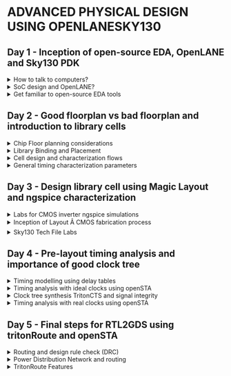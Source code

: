 # ADVANCED PHYSICAL DESIGN USING OPENLANESKY130

## Day 1 - Inception of open-source EDA, OpenLANE and Sky130 PDK

<details>
<summary>How to talk to computers?</summary><blockquote>

<details>
<summary>Introduction to QFN-48 Package, chip, pads, core, die and IP</summary>

+ Arduino Microcontroller

![image](https://github.com/Vishnu1426/pes_pd/assets/79538653/7f07c337-4492-43f9-8488-a6c142c23e5f)

+ The main chip that controls the entire board is:

![image](https://github.com/Vishnu1426/pes_pd/assets/79538653/86d283de-4595-4c85-9f04-7bbe538633cb)

+ Since Arduino is open source, there are many different chips which can be used and varies from board to board.
+ Around the chip there are many interfaces which are connected to the chip.
+ A typical block diagram view of the board is:

![image](https://github.com/Vishnu1426/pes_pd/assets/79538653/94b38a3f-3df8-4832-9050-901015ff2abf)

+ SDRAM would be an external chip.
+ A labelled diagram of pins in the IC is as follows:

![image](https://github.com/Vishnu1426/pes_pd/assets/79538653/42fdc799-e438-413e-a3ab-12c97b56f709)

+ The main chip would be connected to the package pins by things known as wirebounds.

![image](https://github.com/Vishnu1426/pes_pd/assets/79538653/6b74ecc0-6fcd-4ca3-b103-d195f5c91e4a)

+ Let us open up the chip

![image](https://github.com/Vishnu1426/pes_pd/assets/79538653/4a1ff79b-b5d3-4565-b784-60ea35a559e9)

+ The blue parts are called PADS. These are things which allow the signal to flow from outside to the internals of the IC and vice versa.

![image](https://github.com/Vishnu1426/pes_pd/assets/79538653/ac68fa59-dd4d-48f0-89c1-65782463b2fe)

+ The CORE is basically the part of the IC which contains all the logic cells and their connections.
+ The CORE PADS, pins etc. all together is called a die. The die is the entire piece which contains elements of the IC

![image](https://github.com/Vishnu1426/pes_pd/assets/79538653/736d7114-6053-4d3b-9052-aef620a615dd)

+ This is what a sample RISC-V SoC along with the required components in an IC looks like in a higher level of abstraction.

![image](https://github.com/Vishnu1426/pes_pd/assets/79538653/4a704eed-8ffd-4d4a-8fb9-e83d16488088)

+ The PLLs, ADC, DAC and SRAM and other similar components are called Foundry IPs.

![image](https://github.com/Vishnu1426/pes_pd/assets/79538653/fa84d31c-094d-407f-bf01-5518b8fba5ba)

+ All the manufacturing of ICs are done in a Foundry.
+ Next are macros - these are blocks of pure digital logic.

![image](https://github.com/Vishnu1426/pes_pd/assets/79538653/9f6aa99f-df2c-4f5a-85b4-c19b2e11441b)
</details>

<details>
<summary>Introduction to RISC-V</summary>

+ An Instruction Set Architecture (ISA) is part of the abstract model of a computer that defines how the CPU is controlled by the software.
+ The ISA acts as an interface between the hardware and the software, specifying both what the processor is capable of doing as well as how it gets done.
+ RISC-V[b] (pronounced "risk-five") is an open standard instruction set architecture (ISA) based on established reduced instruction set computer (RISC) principles.
+ Unlike most other ISA designs, RISC-V is provided under royalty-free open-source licenses.
+ A number of companies are offering or have announced RISC-V hardware; open source operating systems with RISC-V support are available, and the instruction set is supported in several popular software toolchains.
+ A sample C program compiled to RISC-V assembly language program.

![image](https://github.com/Vishnu1426/pes_pd/assets/79538653/59b92c50-a382-4404-8832-a4138966542d)

+ This assembly program is then converted to machine language program which is basically 1s and 0s.

+ Some RISCV Assemmbly Instructions are
1. lui: Load Upper Immediate 

![LUI](https://github.com/Vishnu1426/PES_Asic_course_7th_sem/assets/79538653/28ee7cf1-99fd-4fb8-979e-5ddb95b0f8f4)

2. addi: Add immediate

![addi](https://github.com/Vishnu1426/PES_Asic_course_7th_sem/assets/79538653/5ff94dea-4d32-4943-b0ea-441e9196d299)

+ These 1s and 0s are then converted to electrical signals which are high and low voltages. This is the language that hardware understands.
+ The assembly logic is converted to a layout which is the hardware that performs the programmed logic. This is called Layout.

![image](https://github.com/Vishnu1426/pes_pd/assets/79538653/a0b8b6ab-6769-498d-b77a-0a8dd8d694c2)

+ There needs to be an interface between every language.
+ The interface which is in between the assembly language and layout is called the Hardware Description Language.
+ An example hardware which can implement the assembly logic would be a picorv32 core. This picorv32 core is defined using an HDL program.

![image](https://github.com/Vishnu1426/pes_pd/assets/79538653/39235fe8-d41f-4781-a82f-9ccce564a8ef)

+ The final working of a C program would basically look like:

![image](https://github.com/Vishnu1426/pes_pd/assets/79538653/fd9ac20d-4d01-40a0-b2c1-10ba6ea183f8)
</details>

<details>
<summary>From Software Applications to Hardware</summary>

+ Applications that we use everyday run on hardware.
+ How does this work? ISA explains this to a certain level. But let's go into it deeper.
+ The application software is the computer program of an application or app.
+ The application software enters into a block called system software.
+ System software consists of OS, Compiler and Asspembler in a braod sense.
+ The system software block converts the application software program to hardware language and helps it run.

![image](https://github.com/Vishnu1426/pes_pd/assets/79538653/ac4e22d6-03d5-4042-ac26-1767272e36e6)

+ Let us look at the parts of the system software:
1. Operating System - It handles IO operations, allocates memory, and generates low level system functions. The output of the OS is basically functions in C/C++/Java/VB and that is sent to the compiler. 
2. Compiler - It takes the incoming C/C++/Java/VB program from the OS and generates a .exe file in windows which is an executable file. This file contains all the instructions in the assembly language of the hardware on which the program is going to be run.

![image](https://github.com/Vishnu1426/pes_pd/assets/79538653/01165b27-22ea-40d8-99ee-59f21fee28be)
 
3. The assembler converts the assembly language to machine language which is basically 1s and 0s. This is then sent to the hardware.

![image](https://github.com/Vishnu1426/pes_pd/assets/79538653/9389a93f-ea6e-419b-a3de-0749907554bc)

4. Another intermediate interface between machine language and the hardware is RTL. It implements the machine language into a logic design of the hardware.
</details>

</blockquote>
</details>


<details>
<summary>SoC design and OpenLANE?</summary><blockquote>

<details>
<summary>Introduction to all components of open-source digital asic design</summary>

+ Digital ASIC design can be abstracted broadly as

![image](https://github.com/Vishnu1426/pes_pd/assets/79538653/f663ac08-d0fd-41b4-94e3-cd4074666afb)

+ To do Open Source ASIC design, we need all open source EDA tools, RTl designs and PDK data.

![image](https://github.com/Vishnu1426/pes_pd/assets/79538653/02166064-4b18-4a97-b530-c3f54df36572)

+ Open source EDA tools are Qflow, OpenROAD and OpenLANE
+ Open source RTL designs are librecores.org, opencores.org and github.com
+ In the early days the IC design was majorly controlled by those who knew physics well.
+ Then came the labda based design rules which separated the physics from the design step. Physics is indeed involved. However, we need not worry about it while designing.
+ PDK - Process Design Kits, are an in terface between Fab and designers.
+ PDk can be summarised as follows:

![image](https://github.com/Vishnu1426/pes_pd/assets/79538653/a80c50f7-87b4-41f7-aa49-b50e7f7ad544)

</details>

<details>
<summary>Simplified RTL2GDS flow</summary>

+ A simplified RTL to GDSII flow diagram with only the major steps would look like:

![image](https://github.com/Vishnu1426/pes_pd/assets/79538653/89bf2bbb-956a-4077-b689-38c85bf28e65)

+ Synthesis - Converts RTL to a circuit out of components from a standard cell library (SCL). The result is called an HDL file called Gate Level Letlist.

![image](https://github.com/Vishnu1426/pes_pd/assets/79538653/43669470-346c-4622-b507-dd92338f67cb)

+ Standard cells have regular layouts. Each cell comes with different views/models. Liberty view has electrical models, HDL and spice cells. We also have the GDSII view and the Lef view.

![image](https://github.com/Vishnu1426/pes_pd/assets/79538653/bca2eac8-53f0-4167-96f8-6e2381e953f1)

+ Floor Planning - Planning the location and design of the area where cells are going to be placed. There are different types of Floor Planning.
  1. Chip Floor Planning -

![image](https://github.com/Vishnu1426/pes_pd/assets/79538653/ea2fce4a-afe8-49ff-a271-c0bfbc84ffb9)

  2. Macro Floor Planning -

![image](https://github.com/Vishnu1426/pes_pd/assets/79538653/7d79684c-4445-4e51-b308-f373fd471b8e)

+ Power planning - Planning the power distribution and efficiency of power consumption of the IC.
+ Power pads are connected to horizontal and vertical strips inside the IC. This is done to reduce resistance.

![image](https://github.com/Vishnu1426/pes_pd/assets/79538653/a4409a14-18bf-4cef-a9cb-a0e853d93d00)

+ Placement - Placing the cells on the planned floor. These cells are taken from the Gate Level Netlist generated out of the synthesis.

![image](https://github.com/Vishnu1426/pes_pd/assets/79538653/ea224cbf-0f2f-4fe6-a906-8ac7082a55f7)

+ Placement is usually done in two steps:
  1. Global Placement - Considering an entire chip, the cells are are arranged and placed in approximately right locations. At this stage cell overlap exists.
  
  ![image](https://github.com/Vishnu1426/pes_pd/assets/79538653/55793a3f-a5c1-465a-9dc7-3cfd7382bfa4)

  2. Detailed Placement - The cells are considered in different areas in the chip and arranged and placed so that no overlap etc. occurs between cells.

  ![image](https://github.com/Vishnu1426/pes_pd/assets/79538653/43cfff29-2a8f-47d6-b354-6dfd71114a49)
  
+ Clock Tree synthesis - All the parts of the chip, all the gates, registers etc should receive the same direct or derived clock signal without power loss or unintended delay since clock signal is what drives a circuit.

![image](https://github.com/Vishnu1426/pes_pd/assets/79538653/8ede5b21-a0eb-452f-8088-608e5b8b86e6)

+ Routing - Connecting all the cell interconnects using available metal layers.

![image](https://github.com/Vishnu1426/pes_pd/assets/79538653/ff6729b1-7f29-41ce-9cf0-82e704a3e87d)

![image](https://github.com/Vishnu1426/pes_pd/assets/79538653/3da1ee21-1681-496f-95b9-371910d4d023)

+ Sign off - Signing off with last steps which involve checks amd verifications.
+ Physical Verifications
  1. Design Rule Check (DRC) - Checks if all the design constraints are met. For eg. lambda based rules.
  2. Layout vs Schematic (LVS) - Compares the output of the layout and the simulation output.
+ Timing Verifications
  1. Static Timing Analysis (STA) - Divides the entire circuit into timing paths and checks for delays.
</details>

<details>
<summary>Introduction to OpenLANE and Strive chipsets</summary>

+ When we are using opensource tools, the following things have to be taken care of:
  1. Toold Qualification - Whether the tools are qualified and are good enough to actually be useful.
  2. Toold Calibration - Whether the tools are calibrated to the right values.
  3. Missing Tools - If some tools or parts of them are missing, they have to be taken care of. 

+ OPENLANE

![image](https://github.com/Vishnu1426/pes_pd/assets/79538653/c4a1de8d-883f-4629-8c9c-ffa08171bc1b)

+ Started out as an  Open-Source Flow for a True Open Source Tape-out experiment.
+ striVe is a family of open everything SoCs - Open PDK, Open EDA and Open RTL

![image](https://github.com/Vishnu1426/pes_pd/assets/79538653/d88537bc-5b43-4b23-a1ce-06575aaac173)

+ striVe family:

![image](https://github.com/Vishnu1426/pes_pd/assets/79538653/f96e1b29-18d7-47d5-ba4f-b52c04bcea86)

+ The main goal of openlane is to provide a clean GDSII with no human interventions.



  
</details>

<details>
<summary>Introduction to OpenLANE detailed ASIC design flow</summary>
</details>

</blockquote>
</details>


<details>
<summary>Get familiar to open-source EDA tools</summary><blockquote>

<details>
<summary>OpenLANE Directory structure in detail</summary>

```
cd work/tools
ls -ltr
cd openlane_working_dir/
cd openlane_working_dir/
ls -ltr
cd pdks/
ls -ltr
cd sky130A/
ls -ltr
cd libs.ref/
ls -ltr
cd ..
cd libs.tech/
ls -ltr
```
+ The library we will be working with is SkyWater130A, which has recently become open source.
+ libs.ref contains the timing details etc.
+ libs.tech contains the specific to the tool.

![image](https://github.com/Vishnu1426/pes_pd/assets/79538653/ce8d5c45-8ee9-4c7c-9b73-10432a7caafa)

+ We will be working on sky130_fd_sc_hd. 'fd' is an abbreviation of foundry.
![image](https://github.com/Vishnu1426/pes_pd/assets/79538653/69f99c3b-9ba7-4378-8a0b-995077bea6e4)

```
cd..
cd libs.ref
cd sky130_fd_sc_hd
cd lib
ls -ltr
```
![image](https://github.com/Vishnu1426/pes_pd/assets/79538653/836debc1-e115-4f17-9a52-9a888865639d)

+ This is the directory we will be working in.
```
~/Desktop/work/tools/openlane_working_dir/openlane$
```
</details>

<details>
<summary>Design Preparation Step</summary>

+ To invoke openlane, use the following commands.
```
docker
pwd
./flow.tcl -interactive
package require openlane 0.9
```
![image](https://github.com/Vishnu1426/pes_pd/assets/79538653/fbd785eb-7b39-4c98-8194-2135095d2e7f)

+ How the config.tcl looks like. ls -ltr
```
cd designs
cd picorv32a/
ls -ltr
cd src
ls - ltr
cd ..
less config.tcl
```
![image](https://github.com/Vishnu1426/pes_pd/assets/79538653/d8d831f4-61cf-4a0f-a8a2-2095f46bfd59)

![image](https://github.com/Vishnu1426/pes_pd/assets/79538653/ddf5f7da-7eca-4061-9e84-1ab565419c69)

+ Design preparation code

```
prep -design picorv32a
```
![image](https://github.com/Vishnu1426/pes_pd/assets/79538653/6c79c9f9-52db-4f79-8055-eaaec67ca868)

</details>

<details>
<summary>Review files after design prep and run synthesis</summary>

```
cd runs
ls -ltr
cd 18-09_06-22/
cd tmp
ls -ltr
less merged.lef
```
+ The "runs" directory will be created in the picorv32a directory.
+ In that "runs" folder, a directory with today's date will be created which is Sept 18th.
+ In the sept 18th folder, we can see the merged.lef

![image](https://github.com/Vishnu1426/pes_pd/assets/79538653/9d0e16b2-b459-4d64-a32d-6ccf904159a0)
  
+ This contains all the wire level information, vias and below that is the cell level information.

![image](https://github.com/Vishnu1426/pes_pd/assets/79538653/8008d146-b6d8-4766-a219-f85aaf38da14)

+  The results and reports directories will have sub-folders which will be empty as of now since nothing has been run.

+ The config.tcl basically shows what are all the default parameters the run file takes.


```
less config.tcl
```
![image](https://github.com/Vishnu1426/pes_pd/assets/79538653/6f1382a6-76ff-4d7d-a8a1-9b15c47bbc97)

+ The cmds.log file logs all the commannds that the user has typed.
```
less cmds.log
```
![image](https://github.com/Vishnu1426/pes_pd/assets/79538653/472fa1cb-ee0b-4189-a0e3-caa5dfed1d33)

+ Type the follwing command the synthesis will be run along with ABC.
```
run_synthesis
```
![image](https://github.com/Vishnu1426/pes_pd/assets/79538653/5daa544e-d396-4754-a4bb-bdc2562010b5)
</details>

<details>
<summary>OpenLANE Project Git Link Description</summary>

+ The github link to find all the information about openlane is in
```
github.com/efabless/openlane
```
![image](https://github.com/Vishnu1426/pes_pd/assets/79538653/79f76ba1-66c5-4585-952c-fbad78d53377)

+ The follwing two youtube videos are also helpful in learning openlane using skywater130 pdk.
```
https://www.youtube.com/watch?v=EczW2IWdnOM&pp=ygUOZm9zc2kgZGlhbCB1cCA%3D
https://www.youtube.com/watch?v=Vhyv0eq_mLU&pp=ygUOZm9zc2kgZGlhbCB1cCA%3D
```
</details>

<details>
<summary>Steps to characterize synthesis results</summary>

+ STA and ABC run has been done already.
+ Let us see the flop ratio. Flop ratio is defined as

![image](https://github.com/Vishnu1426/pes_pd/assets/79538653/33fda301-4d95-48e3-ab07-2e8b6f0910b1)

+ From the statistics report, we can see that the number of DFFs is 1613 and the total number of cells is 14876.

![image](https://github.com/Vishnu1426/pes_pd/assets/79538653/9d81e55c-ea8c-4d18-94d2-a223cd5d2942)
![image](https://github.com/Vishnu1426/pes_pd/assets/79538653/680f0215-08e3-42a4-8387-38168b425f9b)

![image](https://github.com/Vishnu1426/pes_pd/assets/79538653/e6e5fa7b-5a11-428f-afe9-e01bf6d359b6)

+ Let us check what is there in the runs folder.
+ First the synthesis in results folder.

```
cd reuslts
cd synthesis
less picorv32a.synthesis.v 
```
![image](https://github.com/Vishnu1426/pes_pd/assets/79538653/8d5ab0fb-a14b-42bf-b31e-0ce31b3ab345)

+ Next let's check the synthesis in reports folder. We will get the statistics that was displayed earlier.
```
cd reuslts
cd synthesis
less picorv32a.synthesis.v 
```
![image](https://github.com/Vishnu1426/pes_pd/assets/79538653/533dadb5-716b-41e9-8cc4-7398c0e3df50)

+ Similarly we can also check the opensta report.
```
less 2-opensta.timing.rpt 
```
![image](https://github.com/Vishnu1426/pes_pd/assets/79538653/86d1fa4e-5754-4b4c-a2cf-138f4d185f0a)

</details>

</blockquote>
</details>


## Day 2 - Good floorplan vs bad floorplan and introduction to library cells

<details>
<summary>Chip Floor planning considerations</summary><blockquote>

<details>
<summary>Utilization factor and aspect ratio</summary>

+ Utilization Fator is given by:

![image](https://github.com/Vishnu1426/pes_pd/assets/79538653/b97d52a8-5e42-45f1-b760-bbfad0330787)

+ If the utilization is 100%, then if we want to add any more cells, we cannot. Therefore, usually 50-60% is done to keep some space in case we want to add more cells in the future, for eg: buffers for optimization.

+ Apect Ratio is given by:

![image](https://github.com/Vishnu1426/pes_pd/assets/79538653/9838c39f-79fb-4a75-bad1-996109745105)

+ Whenever aspect ratio is 1, it means that the chip is a square. If it is anything other than 1, then it means that the chip is a rectangle.
</details>

<details>
<summary>Concept of pre-placed cells</summary>

+ Say there is a combinational logic with huge circuit. If parts of the logic are being used multiple times in different places, then we can cut the logic into few parts, arrange them into blocks and black box them. That block need not be implemented in every place where it needs to be used. It can be implemented in a few places and can be reused whenever needed. This is the concept of reusability of cells.
+ The arrangement of these IPs/macros in a chip is called Floorplanning.
+ These IPs/blocks have user defined locations, and hence are placed in chip before automated placement-and-routing and are called pre-placed cells. Eg. Memory, clock gating cell, comparator, Mux. These automated processes do not touch these preplaced cells.
</details>

<details>
<summary>De-coupling capacitors</summary>

+ The location of pre-placed cells have to be very well defined.
+ The pre-placed cells have to be surrounded by decoupling capacitors.
+ The wire which connects Vdd and the gates has a resistance which and due to that the voltage drops below noise margin, then logic 1 won't be detected or rather whether it can be detected or not cannot be guaranteed.
+ One way to solve this problem is to surround a piece of circuit with a huge capacitor. This capacitor decouples the circuit from the main supply. Whenever there is a switching activity hapeneing, the capacitor will send the current to the circuit.
+ Since the decoupling capacitors are placed very near to the circuitry, there is hardly an voltage drop.
+ So the blocks will function properly since the supply is provided by the decoupling capacitors. 
</details>

<details>
<summary>Power planning</summary>

+ Assume the previous circuit which was decoupled with capaciors has been replicated multiple times in the circuit.
+ Now assume there is a 16 bit line which connects these replicated blocks from Vdd line and that there is a connection between two of these replicated blocks. Now 16 bit line means there are 16 capacitors and if it charged, it is logic 1 and if it is discharged, it is logic 0.
+ If all the logic 1s are set to go to logic 0, then the all of them have to get discharged to the ground.
+ Since there is a single ground line and all of them go to logic 0 together, the ground which was supposed to be at logic 0 get's a voltage spike. This is called ground bounce.
+ If the voltage level of this ground bounce goes beyond the noise margin, we will get an undefined state.
+ If suppose the reverse process had to happen where all the capacitors had to charge to logic 1, then all of them demand voltage from the Vdd.
+ Again since there is a single Vdd line, there will be a voltage droop. As long as thie droop is within the noise margin, nothing will happen. Once it goes beyond the noise margin, it is said to be in an undefined region and the circuit can interpret the voltage as logic 0 or logic 1 and it is not in our control.
+ If there were multiple power supplies and multiple ground lines, this problem would not have occurred.
+ That is what do. We put multiple ground lines and multiple vdd lines like a mesh and inside the boundaries the cells sit and the Vdd and gnd lines themselves make the mesh boundary. 
+ A cell will take power from it's nearest source and dump it's power in its nearest gnd.
</details>

<details>
<summary>Pin placement and logical cell placement blockage</summary>

+ The connectivity information between gates is coded using VHDL/Verilog language and is called netlist.
+ Input and output lines can be placed in the space between core and die.
+ Blocks are placed nearer to the inputs they use. If their output lines are far, buffers are used. No cells can be placed in the area where another cell/block is placed.
+ Clock path lines are bigger than the other pins because they are ones which drive the circuit. So we need least resistance for them.
+ Now we block the area where pins are placed. This makes sure that the automated placement tool does not place cells in that area since it is reserved for pin placement.
+ Once this blocking is done, our Floor Plan is ready for placement and routing step.
</details>

<details>
<summary>Steps to run floorplan using OpenLANE</summary>

+ The defaults for various parts of the flow is in the configurations folder.
+ The heirarchy of selecting default values are as follows:
``` 
floorplan.tcl - in configurations directory
conifg.tcl - in picorv32a directory
sky130A_sky130_fd_sc_hd_config.tcl - in picorv32a directory
```
+ The following is a snap of what is there in the configuration directory.
```
vsduser@vsdsquadron:~/Desktop/work/tools/openlane_working_dir/openlane/configuration$ less README.md 
vsduser@vsdsquadron:~/Desktop/work/tools/openlane_working_dir/openlane/configuration$ less floorplan.tcl 

```
+ Synthesis - defaults

![image](https://github.com/Vishnu1426/pes_pd/assets/79538653/544c1373-8da9-4919-9026-4a1046b84dde)

+ Floorplanning - defaults

![image](https://github.com/Vishnu1426/pes_pd/assets/79538653/f7cfff6c-a4c3-486b-825d-e5e9b6d53bdc)

+ Placement - defaults

![image](https://github.com/Vishnu1426/pes_pd/assets/79538653/a3ee7653-87c9-4661-91f2-e8f3ddf498d4)

+ Running Floor plan
```
run_floorplan
```
![image](https://github.com/Vishnu1426/pes_pd/assets/79538653/86034942-d2ec-44e5-80d8-8afffa033217)

</details>

<details>
<summary>Review floorplan files and steps to view floorplan</summary>

+ Checking the runs directory:
```
vsduser@vsdsquadron:~/Desktop/work/tools/openlane_working_dir/openlane/designs/picorv32a/runs$ cd 18-09_06-22/
cd results/floorplan
less picorv32a.floorplan.def
```
+ There will be one .def (design exchange format) file in the floorplan directory.

![image](https://github.com/Vishnu1426/pes_pd/assets/79538653/b04cb7a8-ec0a-4f7f-8d4e-95d961994419)
![image](https://github.com/Vishnu1426/pes_pd/assets/79538653/764a69f7-f664-45ea-9c73-6d7d9b8194ca)

+ Die Area is

![image](https://github.com/Vishnu1426/pes_pd/assets/79538653/402ecdd3-de5a-4757-91b3-1571e28ee60e)

+ Now opening magic to view the floorplan

```
magic -T /home/vsduser/Desktop/work/tools/openlane_working_dir/pdks/sky130A/libs.tech/magic/sky130A.tech lef read ../../tmp/merged.lef def read picorv32a.floorplan.def &
```
![image](https://github.com/Vishnu1426/pes_pd/assets/79538653/b06c9c99-7af5-4ffc-97ae-ac08afb4e87f)

</details>

<details>
<summary> Review floorplan layout in Magic</summary>

+ We can see that the pin placement is equidistant.

![image](https://github.com/Vishnu1426/pes_pd/assets/79538653/7539ad18-9785-4114-bfe4-9e4edccbb6a2)

+ The selected pin in the above snap is in metal layer 3

![image](https://github.com/Vishnu1426/pes_pd/assets/79538653/aa69b1f7-70e2-4adc-95e2-07ebe9914adb)

</details>

</blockquote>
</details>


<details>
<summary>Library Binding and Placement</summary><blockquote>

<details>
<summary>Netlist binding and initial place design</summary>

+ The library file contains all the information about the size,shape, delay, I/O conditions etc. information about the cells.
+ It also contains different variations of the same cells. Eg. different shapes and size, different speeds etc.
+ Once we have all the shapes and sizes, it is time to place the netlist on the floorplan.
+ Placements are done such that the there is not much delay between input and output and also the flip flops.
</details>

<details>
<summary>Optimize placement using estimated wire-length and capacitance </summary>

+ Cells have to also be placed keeping in mind the other cells which have to be placed.
+ Even then some extra distance signals will have to cover to reach the output from cells or from input to cells.
+ To solve this problem, we do optimized placement.
+ This is the stage where we estimate wire length and capacitance and based on that insert repeaters.
+ Repeaters are basically those components which recreate and reconfigure the signals which are input to them and send them to the output, eg. buffers.
+ These repeaters maintain signal integrity.
</details>

<details>
<summary>Final placement optimization</summary>

+ Connections between cells also have to be optimized.
+ Buffers should be added at the right places.
+ After this do setup timaing analysis with ideal clocks.
</details>

<details>
<summary>Need for libraries and characterization</summary>

+ First step in IC design flow is logic synthesis - converting design to legal hardware. Gates repreesnt the RTL logic.
+ Next step is the floor planning. We take the circuit from the synthesis and decide the shapes and sizes of the gates which will in turn determine the dimensions of the core and die.
+ Next step is to do placement. We do placement in way that the initial timing conditions are met.
+ Next step is the clock tree synthesis. This step is to make sure that all the cells dependent on clock receive the clock signal at exactly the same time.
+ Next step is routing. 
+ Next we do static timing analysis
</details>

<details>
<summary>Congestion aware placement using RePlAce</summary>

+ We have to remove congestions and overlapping between cells.
+ Let's run placement
+ We have to converge the overflow
+ To do placement 
```
run_placement
```
![image](https://github.com/Vishnu1426/pes_pd/assets/79538653/97b79538-8544-461b-ba90-cc337e15bda6)

+ To view placed cells
```
vsduser@vsdsquadron:~/Desktop/work/tools/openlane_working_dir/openlane/designs/picorv32a/runs/18-09_06-22/results/placement$ magic -T /home/vsduser/Desktop/work/tools/openlane_working_dir/pdks/sky130A/libs.tech/magic/sky130A.tech lef read ../../tmp/merged.lef def read picorv32a.placement.def &
```

![image](https://github.com/Vishnu1426/pes_pd/assets/79538653/0e59e337-a026-45c2-8647-ac214a7887ad)
![image](https://github.com/Vishnu1426/pes_pd/assets/79538653/f6a11e6a-5d74-4513-9f69-b9272658069f)
![image](https://github.com/Vishnu1426/pes_pd/assets/79538653/4a23c572-b9e4-47e4-a83e-40b6bd78451e)

</details>

</blockquote>
</details>


<details>
<summary>Cell design and characterization flows</summary><blockquote>

<details>
<summary>Inputs for cell design flow</summary>

+ Cell design flow consists of three parts
1. Inputs
2. Design steps
3. Outputs

+ Let us look at Inputs
- Inputs contain PDKs, DRC and LVS rules, SPICE models, library and usr-defined specs.
- It has tech files which tell about labmda based rules.
- SPICE model contains physical parameters like Vth, gamma, capacitance etc. These are given by the foundry.
- User defined specs are things like cell height which is dependent on the power and ground lines which can be set by the user. Cell width is dependent on the timing data which can again be chosen by the user. Metal layers are also user defined specs. Pin locations are also user defined. Drawn gate length also can be set by user. User is library developer.
</details>

<details>
<summary>Circuit design step</summary>

+ Design steps involves three sub steps:
  1. Circuit design
  2. Layout design
  3. Characterization

+ Circuit Design has two parts:
  1. Implement the function itself
  2. Model the CMOS in order to meet the library requirements.
  3. The output that we get from this is called the CDL(Circuit Description Language)
</details>

<details>
<summary>Layout design step</summary>

+ Next step we need to do Euler's path - path which has been traced only once.
+ After getting the Euler's path, we should draw the stick diagram which has all the connections.
+ Next step is to convert the stick diagram into Layout according to the DRC and user defined specs.
+ Now we use a tool to see the layout. Then we extract the parasitics out of the layout and characterize it in terms of timing data.
+ The output of the layout is GDSII, LEF (defines width and height of the cell), extracted spice netlist(.cir) which gives the resistance and capacitance of each and every element.
</details>

<details>
<summary>Typical characterization flow</summary>

+ First step is to read in the model which is given by the foundry.
+ Second step is to read the extracted spice netlist.
+ Third step is to recognize the bahaviour of the buffer.
+ Fourth step is to read the sub-circuit of the inverter
+ Fifth is to attach necessary power sources.
+ Sixth is to apply the right stimulus.
+ Seventh is to provide the necessary output capacitances.
+ Eighth step is to provide the necassary simulation commands., like transient, DC, AC etc.
+ Next is to feed all the above steps as a configuration file to a characterziation software called GUNA.
+ GUNA will generate timing, noise and power.libs
+ There are three characterziations types - Timing characterization, Power characterization, Noise characterization.
</details>

</blockquote>
</details>


<details>
<summary>General timing characterization parameters</summary><blockquote>

<details>
<summary>Timing threshold definitions</summary>

+ slew_low_rise_thr - Slope of lower part of rising signal, usually 20%.
+ slew_high_rise_thr - Slope of higher part of rising signal, usually 20%.
+ slew_low_fall_thr - Slope of lower part of falling signal, usually 20%.
+ slew_high_fall_thr - Slope of lower part of falling signal, usually 20%.
+ in_rise_thr - Input rising signal threshold, around 50% of the signal.
+ in_fall_thr - Input falling signal threshold, around 50% of the signal.
+ out_rise_thr - Output rising signal threshold, around 50% of the signal.
+ out_fall_thr - Output falling signal threshold, around 50% of the signal.
+ To calculate the delay between signals subtract the output-input values from the above four parameters.
</details>

<details>
<summary>Propagation delay and transition time</summary>

+ Poor choice of threshold points will result in negative propagation delays.
+ Large length of wire between cells will result in large slew which will give negative propagation delay even at 50% level.
```
Propagation  Delay: time(out_*_thr)-time(in_*_thr)
```
+ Transition time is the time taken by a signal to transition from logic 0 to logic 1.
+ For rising signal:
```
Transition time = time(slew_high_rise_thr) - time(slew_low_rise_thr)
```
+ For falling signal
```
Transition time = time(slew_high_fall_thr) - time(slew_low_fall_thr)
```
+ Two more important timing parameters are output current waveform and output voltage waveform.
</details>

</blockquote>
</details>


## Day 3 - Design library cell using Magic Layout and ngspice characterization

<details>
<summary>Labs for CMOS inverter ngspice simulations</summary><blockquote>

<details>
<summary>IO placer revision</summary>

+ Suppose we want to change the values of variables in cofiguration files, we have to copy variable name and use set command in docker to change the value.
+ I/O pins are placed in an equidistant manner. 
</details>

<details>
<summary>SPICE deck creation for CMOS inverter</summary>

+ SPICE Deck, we need to create it.
  1. Component connectivity information. 
  2. Component Values - W and L values of Pmos and Nmos and load capacitor value and source voltage values.
  3. Identify Nodes - Nodes are basically points in between which components/cells are present.
  4. Name the nodes
+ The order of pins in a transistor in SPICE deck is drain, gate, source, substrate.
+ The spice deck contains the following code:

```
*** MODEL Description ***
*** NETLIST Description ***

M! out in vdd vdd pmos W=0.375u L =0.25u
M2 out in 0 0 nmos W=0.375u L =0.25u

cload out 0 10f
Vdd vdd 0 2.5
Vin in 0 0.25

*** SIMULATION COMMANDS ***
.op
.dc Vin 0 0.25 0.05

*** .include tsmc_025um_model.mod ***
.LLIB "tsmc_025um_model.mod" CMOS_MODELS
.end
```

+ The words in '' in the following description are node names.
+ Cload is a capacitor connected between 'out' and '0' and has a value of 10f.
+ Vdd is supply voltage conected between 'vdd' and '0' and has value of 2.5.
+ Vin is supply voltage conected between 'in' and '0' and has value of 2.5.
+ In the '.dc' line we will sweep the Vin from 0 to 2.5 in steps of 0.05. This is to calculate the waveform at the output.
+ All the technology parameters like descriptions of nmos and pmos are given in the model file (.mod). That is how the code knows what is pmos and nmos.
+ W/L = 1.5

</details>

<details>
<summary>SPICE simulation lab for CMOS inverter</summary>
</details>

<details>
<summary>Switching Threshold Vm</summary>

+ Switching Threshold voltage, Vm, is the point where Vin = Vout, or are almost approximaetly equal.
</details>

<details>
<summary>Static and dynamic simulation of CMOS inverter</summary>
</details>

<details>
<summary>Lab steps to git clone vsdstdcelldesign</summary>

+ We will use the sykwater libraries for nmos and pmos from github.
```
git clone https://github.com/nickson-jose/vsdstdcelldesign
cd vsdstdcelldesign/
ls -ltr
```
![image](https://github.com/Vishnu1426/pes_pd/assets/79538653/609f0495-03c3-42ed-b70d-4b020229a6de)

+ We are not going to make the inverter from scratch.
+ We will do the spice extraction and post layout spice simulations from the cloned repository.
+ sky130A.tech has been copied from the pdks folder into the cloned repository for ease.

![image](https://github.com/Vishnu1426/pes_pd/assets/79538653/80a3a9a0-3510-4499-9f55-d7e2c5400eee)

+ To view the .mag file of the sky130A inverter:
```
magic -T sky130A.tech sky130_inv.mag &
```
![image](https://github.com/Vishnu1426/pes_pd/assets/79538653/60c10027-73f1-47ef-805e-07895fde4e1b)

</details>

</blockquote>
</details>


<details>
<summary>Inception of Layout Â CMOS fabrication process</summary><blockquote>

<details>
<summary>Create Active regions</summary>
</details>

<details>
<summary>Formation of N-well and P-well</summary>
</details>

<details>
<summary>Formation of gate terminal</summary>
</details>

<details>
<summary>Lightly doped drain (LDD) formation </summary>
</details>

<details>
<summary>Source and drain formation</summary>
</details>

<details>
<summary>Local interconnect formation </summary>
</details>

<details>
<summary>Higher level metal formation </summary>
</details>

<details>
<summary>Lab introduction to Sky130 basic layers layout and LEF using inverter  </summary>

+ When poly crosses n-diffusion, it is nmos and when poly crosses p-diffusion it is pmos.
+ The highlighted part in the below image as shown is an nmos.

![image](https://github.com/Vishnu1426/pes_pd/assets/79538653/dc1eb504-184f-4761-9718-3796306f410f)

+ The highlighted part in the below image as shown is an pmos.

![image](https://github.com/Vishnu1426/pes_pd/assets/79538653/da4cf776-e1c9-4fa6-b99f-375538294c77)

+ The highlighted part shows the connectivity between drain of pmos and drain of nmos.

![image](https://github.com/Vishnu1426/pes_pd/assets/79538653/a11e8138-b9c2-4329-be48-28cf86fbe4b0)

+ The highlighted part shows the connectivity between source of pmos and vdd.

![image](https://github.com/Vishnu1426/pes_pd/assets/79538653/ce68c648-1c89-4a36-84d7-8297db1be2e8)

+ The highlighted part shows the connectivity between source of nmos and gnd.

![image](https://github.com/Vishnu1426/pes_pd/assets/79538653/148fc7fc-5280-47a0-a775-880a8e290e12)

+ LEF has all the information about the metal layers. It has no information about the logic part.
</details>

<details>
<summary>Lab steps to create std cell layout and extract spice netlist</summary>

+ For Bouding box creation:
+ llx - lower left x value
+ lly - lower left y value
+ urx - upper right x value
+ ury - upper right y value
+ If DRC violations occur, it can be seen by clicking on the drc tab in magic window and then the tkcon window the specifics of the DRC error will be displayed and in the magic window, the part where the error occurs is highlighted and zoomed in.

![image](https://github.com/Vishnu1426/pes_pd/assets/79538653/3e3281a3-ae2c-4cee-a118-706bec48b7d8)

+ First we will do spice extraction of the layout that we have opened.
+ Type the following the tkcon window.
```
extract all
```
+ The .ext file has been extracted to the directory we were working in

 ![image](https://github.com/Vishnu1426/pes_pd/assets/79538653/68a03450-d6b8-464c-8925-612ca4341c9c)

+ To do spice extraction. This will also extract parasitics.
```
ext2spice cthresh 0 rthresh 0
ext2spice
```
![image](https://github.com/Vishnu1426/pes_pd/assets/79538653/d2931ed6-4d78-4767-9ab4-8231d9fccd79)

</details>

</blockquote>
</details>


<details>
<summary>Sky130 Tech File Labs</summary><blockquote>

<details>
<summary>Lab steps to create final SPICE deck using Sky130 tech </summary>

+ The .spice file looks like this:

![image](https://github.com/Vishnu1426/pes_pd/assets/79538653/984d5db9-ab04-4142-bae9-20b76f272bb8)

</details>

<details>
<summary>Lab steps to characterize inverter using sky130 model files</summary>

+ Open ngspice
```
ngspice sky130_inv.spice
```
![image](https://github.com/Vishnu1426/pes_pd/assets/79538653/c5395bf3-ad2b-4c61-85cc-de44c64690b1)

+ Plot output vs time

```
plot y vs time a
```

![image](https://github.com/Vishnu1426/pes_pd/assets/79538653/fc8b016c-52d2-436f-ab05-7aac1c5993c7)

+ Next is to characterize inverter.
+ We will check the 205 value first and then the 80% signal value
+ The following graph will be displayed for rise time.

![image](https://github.com/Vishnu1426/pes_pd/assets/79538653/47f95375-768d-4f96-add5-04d2e125f729)

+ The value of the points which were of interest on the signal are:

![image](https://github.com/Vishnu1426/pes_pd/assets/79538653/a3ea88c6-13e2-4191-8ac4-7ec736d2c1bf)

+ The rise time is 0.039 ns
+ The following graph will be displayed for rise time.

![image](https://github.com/Vishnu1426/pes_pd/assets/79538653/c97385e3-dff7-4a0b-908a-7af37da5a976)

+ The fall time is 0.02851ns.
+ The propagation delay graph would be:

![image](https://github.com/Vishnu1426/pes_pd/assets/79538653/00a0e44b-9674-4f9a-b5a8-edb14ff4833f)

![image](https://github.com/Vishnu1426/pes_pd/assets/79538653/8a64e512-d285-40c5-8cad-7c3c4f923d12)

+ The propagation delay is 0.03725ns.
  
</details>

<details>
<summary>Lab introduction to Magic tool options and DRC rules </summary>
</details>

<details>
<summary>Lab introduction to Sky130 pdk's and steps to download labs</summary>

+ To download drc_tests
```
wget http://opencircuitdesign.com/open_pdks/archive/drc_tests.tgz
```
![image](https://github.com/Vishnu1426/pes_pd/assets/79538653/972f8c5c-9942-4bf4-b9d3-fb90dcc4ade5)

+ Move the compressed file to desktop using the following command.
```
mv drc_tests.tgz Desktop/
```
![image](https://github.com/Vishnu1426/pes_pd/assets/79538653/f42bf743-dbb3-4c15-a6aa-e51af5a31251)

+ Go to desktop and enter the following command to extract.
```
tar xfz drc_tests.tgz 
```
![image](https://github.com/Vishnu1426/pes_pd/assets/79538653/f92f60f9-f103-4cc6-a7a2-1d44e5c990fc)

+ Go inside drc_tests and check the files in it
```
cd drc_tests/
ls
```
![image](https://github.com/Vishnu1426/pes_pd/assets/79538653/2b9b3526-a06e-4984-b448-1b22fcc58cad)

</details>

<details>
<summary>Lab introduction to Magic and steps to load Sky130 tech-rules </summary>

+ To open the layout in the downloaded software
```
magic -d XR
```
+ Then choose met3.mag from the file menu->open.

![image](https://github.com/Vishnu1426/pes_pd/assets/79538653/18096fd4-d6aa-403f-a15a-bffa0d10b8b5)

</details>

<details>
<summary>Lab exercise to fix poly.9 error in Sky130 tech-file</summary>

+ We have to add the drc rules for poly in the tech file sky130A.tech
+ Add the allplynonres drc spacing rule as shown below:

![image](https://github.com/Vishnu1426/pes_pd/assets/79538653/84b3c34f-3205-425a-b4d5-197af7323818)
![image](https://github.com/Vishnu1426/pes_pd/assets/79538653/e468d769-2edd-41c4-ad9b-5e6fd6821c42)

+ After that, in the tkcon window type the following
```
tech load sky130A.tech
drc check
```
+ The drc rule will be applied and we will be able to see the changes.

![image](https://github.com/Vishnu1426/pes_pd/assets/79538653/67032f4d-7078-4d20-b6bf-39c2a640b66a)

</details>

<details>
<summary>Lab exercise to implement poly resistor spacing to diff and tap </summary>

+ Next we need to change some more rules in the tech file so that all the drc are included.
```
change *nds to alldiff
```
![image](https://github.com/Vishnu1426/pes_pd/assets/79538653/4369ae02-e70c-41eb-84ee-6376da222545)

![image](https://github.com/Vishnu1426/pes_pd/assets/79538653/d9670a4b-bb13-4a82-982b-3a20d9952446)

</details>

<details>
<summary>Lab challenge exercise to describe DRC error as geometrical construct</summary>

+ DRC rules check for leftover area using boolean operations on the layout cells.
+ We show in this that drc rules can be done as geometrical constructs.
+ Load nwell.mag
+ Let us see nwell.6
+ Type the following commands in the tkcon window.
```
cif ostyle drc
cif see dnwell_shrink
cif see nwell_missing
```
The following is displayed for nwell.6
![image](https://github.com/Vishnu1426/pes_pd/assets/79538653/9d9ed902-d727-4af5-99b7-0573c51a562b)

</details>

<details>
<summary>Lab challenge to find missing or incorrect rules and fix them</summary>
	
+ We can see that the nwell.4 shows incorrect implementation, since all nwells must contain metal contacted taps and this one does not have that.

![image](https://github.com/Vishnu1426/pes_pd/assets/79538653/3d1f4502-62e1-406c-a136-969c403f23eb)

+ We do the following changes in the tech file:
1. Add the following after "templayer nwell_missing" in "style drc"

```
templayer nwell_tapped nwell
bloat-all nsc nwell

templayer nwell_untapped
and-not nwell_tapped
```
![image](https://github.com/Vishnu1426/pes_pd/assets/79538653/ecb255a4-edc3-4e13-b3ba-26ba499371e7)

2. Add the following in "NWELL"
```
 variants (full)
 cifmaxwidth nwell_untapped 0 bend_illegal \
	"Nwell Missing Tap (nwell.4)"
 variants *
```
![image](https://github.com/Vishnu1426/pes_pd/assets/79538653/1dc0ba41-0303-4f4c-9aa3-f649ff6d3072)

3. Save the file
4. Do the following commands in the tkcon window

```
drc check
drc style drc(full)
drc check
```
![image](https://github.com/Vishnu1426/pes_pd/assets/79538653/d40fce15-3273-4dd8-b7b7-d635a63958e6)

+ nwell.4 still shows error

![image](https://github.com/Vishnu1426/pes_pd/assets/79538653/5d97fcc9-aad0-46fe-a12a-7deba4a30052)

+ To rectufy this we need to add a contact.
+ Select the nwell.4 and move your pointer to an empty area and press 'c'. This will copy paste the nwell.4
+ Now select a small area on the copied cell and hover over 'nsubstratecontact' on the right side. Now press 'p'
+ This will paint the selected area with the contact.
+ Run the drc check again and now we will not get any error.

![image](https://github.com/Vishnu1426/pes_pd/assets/79538653/023473d8-4f2f-4ff2-8fd2-bed2b9a95e06)

</details>

</blockquote>
</details>

## Day 4 - Pre-layout timing analysis and importance of good clock tree

<details>
<summary>Timing modelling using delay tables</summary><blockquote>

<details>
<summary>Lab steps to convert grid info to track info</summary>
</details>

<details>
<summary>Lab steps to convert magic layout to std cell LEF</summary>

![image](https://github.com/Vishnu1426/pes_pd/assets/79538653/b86fa8ce-5cda-4b2c-98d7-d0233fbcbe91)
</details>

<details>
<summary>Introduction to timing libs and steps to include new cell in synthesis</summary>
</details>

<details>
<summary>Introduction to delay tables</summary>
</details>

<details>
<summary>Delay table usage Part 1</summary>
</details>

<details>
<summary>Delay table usage Part 2</summary>
</details>

<details>
<summary>Lab steps to configure synthesis settings to fix slack and include vsdinv</summary>
</details>

</blockquote>
</details>



<details>
<summary>Timing analysis with ideal clocks using openSTA</summary><blockquote>

<details>
<summary>Setup timing analysis and introduction to flip-flop setup time</summary>
</details>

<details>
<summary>Introduction to clock jitter and uncertainty</summary>

![image](https://github.com/Vishnu1426/pes_pd/assets/79538653/b86fa8ce-5cda-4b2c-98d7-d0233fbcbe91)
</details>

<details>
<summary>Lab steps to configure OpenSTA for post-synth timing analysis</summary>
</details>

<details>
<summary>Lab steps to optimize synthesis to reduce setup violations </summary>
</details>

</blockquote>
</details>


<details>
<summary>Clock tree synthesis TritonCTS and signal integrity</summary><blockquote>

<details>
<summary>Clock tree routing and buffering using H-Tree algorithm</summary>
</details>

<details>
<summary>Crosstalk and clock net shielding </summary>
</details>

<details>
<summary>Lab steps to run CTS using TritonCTS</summary>
</details>

<details>
<summary>Lab steps to verify CTS runs </summary>
</details>

</blockquote>
</details>


<details>
<summary>Timing analysis with real clocks using openSTA</summary><blockquote>

<details>
<summary>Setup timing analysis using real clocks </summary>
</details>

<details>
<summary>Hold timing analysis using real clocks</summary>
</details>

<details>
<summary>Lab steps to analyze timing with real clocks using OpenSTA</summary>
</details>

<details>
<summary>Lab steps to execute OpenSTA with right timing libraries and CTS assignment</summary>
</details>

<details>
<summary>Lab steps to observe impact of bigger CTS buffers on setup and hold timing</summary>
</details>

</blockquote>
</details>


## Day 5 - Final steps for RTL2GDS using tritonRoute and openSTA

<details>
<summary>Routing and design rule check (DRC)</summary><blockquote>

<details>
<summaryIntroduction to Maze Routing Â LeeÂs algorithm</summary>
</details>

<details>
<summary>LeeÂs Algorithm conclusion </summary>
</details>

<details>
<summary>Design Rule Check </summary>

</blockquote>
</details>

<details>
<summary>Power Distribution Network and routing</summary><blockquote>

<details>
<summary>Lab steps to build power distribution network </summary>
</details>

<details>
<summary>Lab steps from power straps to std cell power</summary>
</details>

<details>
<summary>Basics of global and detail routing and configure TritonRoute </summary>
</details>

</blockquote>
</details>

<details>
<summary>TritonRoute Features</summary><blockquote>

<details>
<summary>TritonRoute feature 1 - Honors pre-processed route guides</summary>
</details>

<details>
<summary>TritonRoute Feature2 & 3 - Inter-guide connectivity and intra- & inter-layer routing</summary>
</details>

<details>
<summary>TritonRoute method to handle connectivity</summary>
</details>

<details>
<summary>Routing topology algorithm and final files list post-route</summary>
</details>

<blockquote>
</details>
